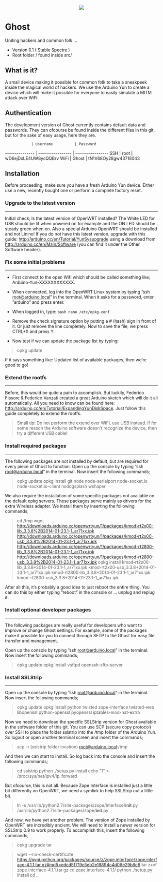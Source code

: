 <p align="center">
  <a href="http://projectghost.nl">
    <img src="http://projectghost.nl/assets/img/ghost_transparant.png"/>
  </a>
</p>

# Ghost

Uniting hackers and common folk ...

* Version 0.1 ( Stable Spectre )
* Root folder / found inside src/

## What is it?

A small device making it possible for common folk to take a sneakpeek inside the magical world of hackers. We use the Arduino Yun to create a device which will make it possible for everyone to easily simulate a MITM attack over WiFi.

## Authentication
The development version of Ghost currently contains default data and passwords.
They can ofcourse be found inside the different files in this git, but for the sake of easy usage, here they are.

                | Username          | Password
--------------- | ----------------- | -----------------
SSH             | root              | wD6ejDxLE4UW8ycQQBrv
WiFi            | Ghost             | tN1V68Oy28gw43718043

## Installation

Before proceeding, make sure you have a fresh Arduino Yun device. Either use a new, recently bought one or perform a complete factory reset.

### Upgrade to the latest version
----------------------

Initial check; Is the latest version of OpenWRT installed? The White LED for USB should be lit when powered on for example and the ON LED should be steady green when on.
Also a special Arduino OpenWRT should be installed and not Linino! If you do not have this latest version, upgrade with this guide: http://arduino.cc/en/Tutorial/YunSysupgrade using a download from http://arduino.cc/en/Main/Software (you can find it under the Other Software header).

### Fix some initial problems
----------------------

* First connect to the open Wifi which should be called something like; Arduino-Yun-XXXXXXXXXXXX.
* When connected, log into the OpenWRT Linux system by typing ”ssh root@arduino.local” in the terminal. When it asks for a password, enter ”arduino” and press enter.
* When logged in, type:
```bash nano /etc/opkg.conf ```

* Remove the check signature option by putting a # (hash) sign in front of it. Or just remove the line completely. Now to save the file, we press CTRL+X and press Y.

* Now test if we can update the package list by typing:
> opkg update

If it says something like: Updated list of available packages, then we’re good to go!

### Extend the rootfs
----------------------

Before, this would be quite a pain to accomplish. But luckily, Federico Fissore & Federico Vanzati created a great Arduino sketch which will do it all automatically.
All you need to know can be found here: http://arduino.cc/en/Tutorial/ExpandingYunDiskSpace. Just follow this guide completely to extend the rootfs.

> Small tip: Do not perform the extend over WiFi, use USB instead. If for some reason the Arduino software doesn't recognize the device, then try a different USB cable!

### Install required packages
----------------------

The following packages are not installed by default, but are required for every piece of Ghost to function. Open up the console by typing ”ssh root@arduino.local” in the terminal.
Now insert the following commands;

> opkg update
> opkg install git node node-serialport node-socket.io node-socket.io-client nodogsplash wshaper

We also require the installation of some specific packages not available on the default opkg servers. These packages serve mainly as drivers for the extra Wireless adapter.
We install them by inserting the following commands;

> cd /tmp
> wget http://downloads.arduino.cc/openwrtyun/1/packages/kmod-rt2x00-lib_3.3.8%2B2014-01-23.1-1_ar71xx.ipk http://downloads.arduino.cc/openwrtyun/1/packages/kmod-rt2x00-usb_3.3.8%2B2014-01-23.1-1_ar71xx.ipk http://downloads.arduino.cc/openwrtyun/1/packages/kmod-rt2800-lib_3.3.8%2B2014-01-23.1-1_ar71xx.ipk http://downloads.arduino.cc/openwrtyun/1/packages/kmod-rt2800-usb_3.3.8%2B2014-01-23.1-1_ar71xx.ipk
> opkg install kmod-rt2x00-lib_3.3.8\+2014-01-23.1-1_ar71xx.ipk kmod-rt2x00-usb_3.3.8\+2014-01-23.1-1_ar71xx.ipk kmod-rt2800-lib_3.3.8\+2014-01-23.1-1_ar71xx.ipk kmod-rt2800-usb_3.3.8\+2014-01-23.1-1_ar71xx.ipk

After all this, it’s probably a good idea to just reboot the entire thing. You can do this by either typing ”reboot” in the console or … unplug and replug it.

### Install optional developer packages
----------------------

The following packages are really useful for developers who want to improve or change Ghost settings. For example, some of the packages make it possible for you to connect through SFTP to the Ghost for easy file transfer and management.

Open up the console by typing ”ssh root@arduino.local” in the terminal. Now insert the following commands;

> opkg update
> opkg install vsftpd openssh-sftp-server

### Install SSLStrip
----------------------

Open up the console by typing ”ssh root@arduino.local” in the terminal. Now insert the following commands;

> opkg update
> opkg install python twisted zope-interface twisted-web libopenssl python-openssl pyopenssl iptables-mod-nat-extra

Now we need to download the specific SSLStrip version for Ghost available in the software folder of this git.
You can use SCP (secure copy protocol) over SSH to place the folder sslstrip into the /tmp folder of the Arduino Yun.
So logout or open another terminal screen and insert the commands;

> scp -r (sslstrip folder location) root@arduino.local:/tmp

And then we can start to install. So log back into the console and insert the following commands;

> cd sslstrip
> python ./setup.py install
> echo "1" > /proc/sys/net/ipv4/ip_forward

But ofcourse, this is not all. Because Zope Interface is installed just a little bit differently on OpenWRT, we need a symlink to help SSLStrip out a little bit.

> ln -s /usr/lib/python2.7/site-packages/zope/interface/__init__.py /usr/lib/python2.7/site-packages/zope/__init__.py

And now, we have yet another problem. The version of Zope installed by OpenWRT are incredibly ancient. We will need to install a newer version for SSLStrip 0.9 to work properly.
To accomplish this, insert the following commands;

> opkg upgrade tar

> wget --no-check-certificate https://pypi.python.org/packages/source/z/zope.interface/zope.interface-4.1.1.tar.gz#md5=edcd5f719c5eb2e18894c4d06e29b6c6
> tar zxvf zope.interface-4.1.1.tar.gz
> cd zope.interface-4.1.1/
> python ./setup.py install
> cd ..
